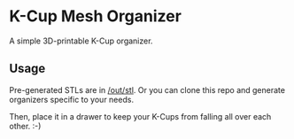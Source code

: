 # K-Cup Mesh Organizer

A simple 3D-printable K-Cup organizer.

## Usage

Pre-generated STLs are in [/out/stl](https://github.com/JoshMcCullough/kcup-mesh/blob/master/out/stl). Or you can clone this repo and generate organizers specific to your needs.

Then, place it in a drawer to keep your K-Cups from falling all over each other. :-) 
